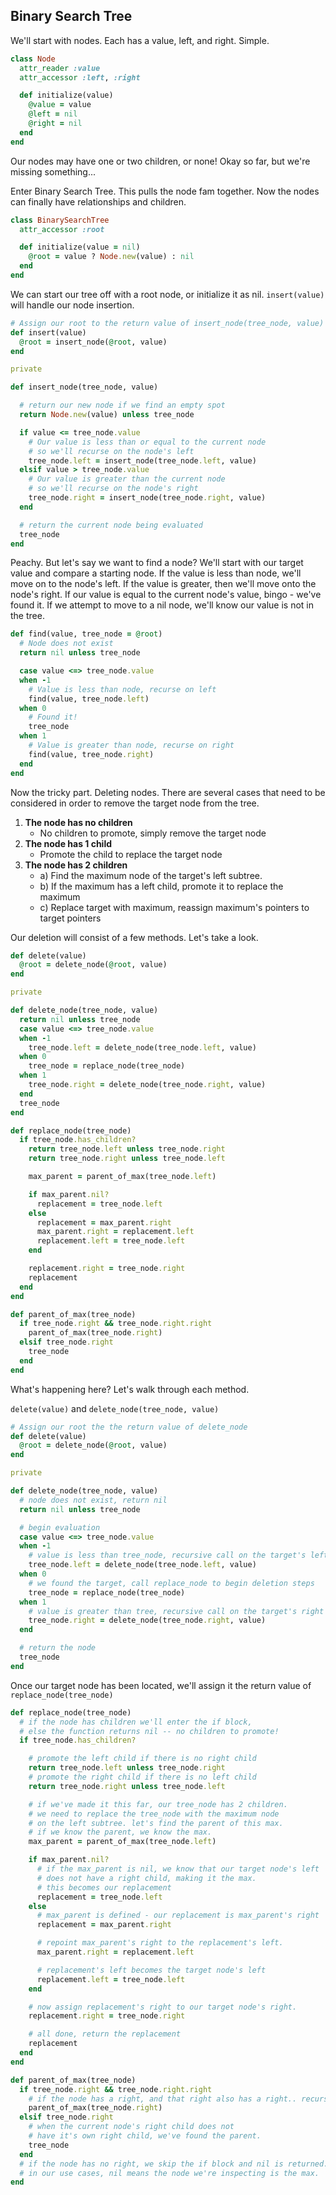 ## Binary Search Tree

We'll start with nodes. Each has a value, left, and right. Simple.
```ruby
class Node
  attr_reader :value
  attr_accessor :left, :right

  def initialize(value)
    @value = value
    @left = nil
    @right = nil
  end
end
```

Our nodes may have one or two children, or none!
Okay so far, but we're missing something...

Enter Binary Search Tree. This pulls the node fam together. Now the nodes can finally have relationships and children.


```ruby
class BinarySearchTree
  attr_accessor :root

  def initialize(value = nil)
    @root = value ? Node.new(value) : nil
  end
end
```
We can start our tree off with a root node, or initialize it as nil.
`insert(value)` will handle our node insertion.

```ruby
# Assign our root to the return value of insert_node(tree_node, value)
def insert(value)
  @root = insert_node(@root, value)
end

private

def insert_node(tree_node, value)

  # return our new node if we find an empty spot
  return Node.new(value) unless tree_node

  if value <= tree_node.value
    # Our value is less than or equal to the current node
    # so we'll recurse on the node's left
    tree_node.left = insert_node(tree_node.left, value)
  elsif value > tree_node.value
    # Our value is greater than the current node
    # so we'll recurse on the node's right
    tree_node.right = insert_node(tree_node.right, value)
  end

  # return the current node being evaluated
  tree_node
end
```

Peachy. But let's say we want to find a node? We'll start with our target value and compare a starting node. If the value is less than node, we'll move on to the node's left. If the value is greater, then we'll move onto the node's right. If our value is equal to the current node's value, bingo - we've found it. If we attempt to move to a nil node, we'll know our value is not in the tree.

```ruby
def find(value, tree_node = @root)
  # Node does not exist
  return nil unless tree_node

  case value <=> tree_node.value
  when -1
    # Value is less than node, recurse on left
    find(value, tree_node.left)
  when 0
    # Found it!
    tree_node
  when 1
    # Value is greater than node, recurse on right
    find(value, tree_node.right)
  end
end
```

Now the tricky part. Deleting nodes. There are several cases that need to be considered in order to remove the target node from the tree.
1. **The node has no children**
    - No children to promote, simply remove the target node
2. **The node has 1 child**
    - Promote the child to replace the target node
3. **The node has 2 children**
    - a) Find the maximum node of the target's left subtree.
    - b) If the maximum has a left child, promote it to replace the maximum
    - c) Replace target with maximum, reassign maximum's pointers to target pointers

Our deletion will consist of a few methods. Let's take a look.

```ruby
def delete(value)
  @root = delete_node(@root, value)
end

private

def delete_node(tree_node, value)
  return nil unless tree_node
  case value <=> tree_node.value
  when -1
    tree_node.left = delete_node(tree_node.left, value)
  when 0
    tree_node = replace_node(tree_node)
  when 1
    tree_node.right = delete_node(tree_node.right, value)
  end
  tree_node
end

def replace_node(tree_node)
  if tree_node.has_children?
    return tree_node.left unless tree_node.right
    return tree_node.right unless tree_node.left

    max_parent = parent_of_max(tree_node.left)

    if max_parent.nil?
      replacement = tree_node.left
    else
      replacement = max_parent.right
      max_parent.right = replacement.left
      replacement.left = tree_node.left
    end

    replacement.right = tree_node.right
    replacement
  end
end

def parent_of_max(tree_node)
  if tree_node.right && tree_node.right.right
    parent_of_max(tree_node.right)
  elsif tree_node.right
    tree_node
  end
end
```
What's happening here? Let's walk through each method.

`delete(value)` and `delete_node(tree_node, value)`
```ruby
# Assign our root the the return value of delete_node
def delete(value)
  @root = delete_node(@root, value)
end

private

def delete_node(tree_node, value)
  # node does not exist, return nil
  return nil unless tree_node

  # begin evaluation
  case value <=> tree_node.value
  when -1
    # value is less than tree_node, recursive call on the target's left
    tree_node.left = delete_node(tree_node.left, value)
  when 0
    # we found the target, call replace_node to begin deletion steps
    tree_node = replace_node(tree_node)
  when 1
    # value is greater than tree, recursive call on the target's right
    tree_node.right = delete_node(tree_node.right, value)
  end

  # return the node
  tree_node
end
```

Once our target node has been located, we'll assign it the return value of `replace_node(tree_node)`

```ruby
def replace_node(tree_node)
  # if the node has children we'll enter the if block,
  # else the function returns nil -- no children to promote!
  if tree_node.has_children?

    # promote the left child if there is no right child
    return tree_node.left unless tree_node.right
    # promote the right child if there is no left child
    return tree_node.right unless tree_node.left

    # if we've made it this far, our tree_node has 2 children.
    # we need to replace the tree_node with the maximum node
    # on the left subtree. let's find the parent of this max.
    # if we know the parent, we know the max.
    max_parent = parent_of_max(tree_node.left)

    if max_parent.nil?
      # if the max_parent is nil, we know that our target node's left
      # does not have a right child, making it the max.
      # this becomes our replacement
      replacement = tree_node.left
    else
      # max_parent is defined - our replacement is max_parent's right
      replacement = max_parent.right

      # repoint max_parent's right to the replacement's left.
      max_parent.right = replacement.left

      # replacement's left becomes the target node's left
      replacement.left = tree_node.left
    end

    # now assign replacement's right to our target node's right.
    replacement.right = tree_node.right

    # all done, return the replacement
    replacement
  end
end

def parent_of_max(tree_node)
  if tree_node.right && tree_node.right.right
    # if the node has a right, and that right also has a right.. recurse!
    parent_of_max(tree_node.right)
  elsif tree_node.right
    # when the current node's right child does not
    # have it's own right child, we've found the parent.
    tree_node
  end
  # if the node has no right, we skip the if block and nil is returned.
  # in our use cases, nil means the node we're inspecting is the max.
end
```
